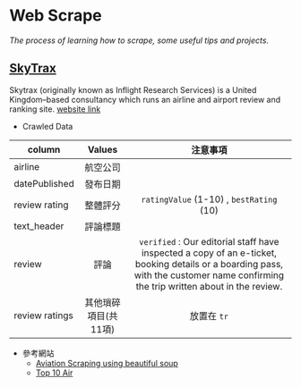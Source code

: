 # Web Scrape
_The process of learning how to scrape, some useful tips and projects._

## [SkyTrax ](https://github.com/stephanie0324/Web-Scraping-/tree/main/skytrax)
Skytrax (originally known as Inflight Research Services) is a United Kingdom–based consultancy which runs an airline and airport review and ranking site. [website link](https://www.airlinequality.com/review-pages/a-z-airline-reviews/)
* Crawled Data

| column        |  Values         | 注意事項|
| ------------- |:-------------:|:-------------:|
| airline | 航空公司  | |
| datePublished | 發布日期  | |
| review rating | 整體評分 |`ratingValue` (1-10) , `bestRating` (10) |
| text_header   | 評論標題     | |
|review| 評論|`verified` : Our editorial staff have inspected a copy of an e-ticket, booking details or a boarding pass, with the customer name confirming the trip written about in the review. |
|review ratings | 其他瑣碎項目(共11項)| 放置在 `tr`| 
* 參考網站
  * [Aviation Scraping using beautiful soup ](https://medium.com/@sven.hafner/aviation-data-web-scraping-part-1-abce2ee992b8)
  * [Top 10 Air](https://github.com/freddy90503/SkyTrax_Scraping/tree/master/Top10Air/Top10Air)
